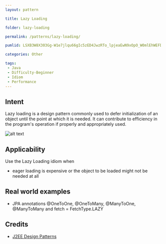 ```yaml
---
layout: pattern

title: Lazy Loading

folder: lazy-loading

permalink: /patterns/lazy-loading/

pumlid: LSXB3W8X303Gg-W1e7jlqu66gIc5zED4JwzRTo_lpjeaEwN9xOpO_W0mlEhWEFD89sjBWpHgMnDOyi90WoU-i7Ho7besHf2fmqJ_0GG_xo8BE-i0YlONDMtMdLE-

categories: Other

tags:
 - Java
 - Difficulty-Beginner
 - Idiom
 - Performance
---
```


## Intent
Lazy loading is a design pattern commonly used to defer
initialization of an object until the point at which it is needed. It can
contribute to efficiency in the program's operation if properly and
appropriately used.

![alt text](./etc/lazy-loading.png "Lazy Loading")

## Applicability
Use the Lazy Loading idiom when

* eager loading is expensive or the object to be loaded might not be needed at all

## Real world examples

* JPA annotations @OneToOne, @OneToMany, @ManyToOne, @ManyToMany and fetch = FetchType.LAZY

## Credits

* [J2EE Design Patterns](http://www.amazon.com/J2EE-Design-Patterns-William-Crawford/dp/0596004273/ref=sr_1_2)
